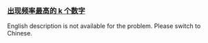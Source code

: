 ### [出现频率最高的 k 个数字](https://leetcode.com/problems/g5c51o)

<p>English description is not available for the problem. Please switch to Chinese.</p>
